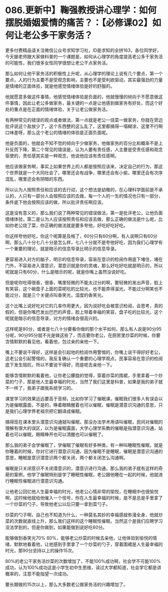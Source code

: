 # 086.更新中】鞠强教授讲心理学：如何摆脱婚姻爱情的痛苦？：【必修课02】如何让老公多干家务活？

更多付费精品请关注微信公众号求知学习社，ID是求知的全拼163，各位同学好，今天据老师跟大家做科普的一个课题是，如何从心理学的角度提高老公多干家务活的可能性，我们很多女性同学很想让老公干点家务活。

那么如何让他干家务活的积极性上升呢，从心理学的理论上说有几个要点，第一个要点，人的行为主要不是受观念影响，主要也不是受利欲驱动，其实最强劲的力量是情绪的正面体验，就是他感觉情绪体验是好的舒服的。

他就愿意多做这件事情，他感觉情绪体验是负面的，他就慢慢的倾向于不愿意做这件事情，因此让老公多做家务，最关键的一点是让他感到做家务有好处，而这个好处的重点是在正面的情绪体验，关于让老公做家务活。

有两种常见的错误的观点或者做法，第一点就是老公一烧菜一做家务，你就在旁边批评说这个盐放少了，这个东西整的这么乱了，这里都搞得一塌糊涂，这里不行啊 口味差呀，那么这个老公的情绪的体验是正面负面呢。

他是负面的，他就会不知不觉的倾向于少做家务，他做家务的百分比和概率不是上升反而下降，第二个常见的错误是，认为人要有责任感，人主要是受责任感和观念驱使的，责任感其实是一种观念，他说他应该有责任感啊。

他应该做家务啊，事实上如果世界上的人都是按照应该来，决定自己的行为，那这个世界就是一个大同社会了，哪里还会有战争，哪里还会有小偷，哪里还会有次序混乱，哪里还会有阴暗的东西。

所以认为人按照责任和应该的去行动，这个想法是幼稚的，在心理科学面前是不承认的，人只有一部分人会按照应该的去做，每一个人的一生的情况也只有一部分，条件底下他会按照应该的做，所以批评责任啊应该。

这是没有意义的，那么我们说了两种常见的错误做法，第一是批评老公，让他负面情绪体验，第二是认为人应该按照责任和应该去做，那么正确的做法是什么呢，比如你老公烧了菜，你正确的做法就是要多夸他，好吃好吃好吃。

你这样夸他好吃，你这个呢算是及格了，60分只有60分啊，有人说啊只有60分啊，那么八十分七八十分是怎么样，七八十分就不是夸他好吃，因为我们心理学有一个重要的理论，就是暗示的信息导录比明示的信息导录。

更容易进入对方的脑子，明示的信息导录，容易在意识的检阅作用底下堵住，堵在门外，不容易进入潜意识，潜意识就是你的灵魂，那么好吃好吃就是明示的，所以呢就是只有60分，什么是暗示的呢，就是你嘴上虽然没说好吃。

但是呢你吃得很香，很香，嘴里轻微的不能太过分的啊，要轻微的发出声音，脸上有笑容，这个碗盘子上面的菜呢吃的比较光，也不能弄得溜光，不能过分啊笑也不能过分，就是三个关键点叫香笑光，湿度的香笑光。

这个比嘴上说好吃对它的几率作用更大，因为说好吃会被意识检阅，会思考，真的假的，但是你嘴巴发出巴巴的声音，脸上带着幸福的笑容，盘子吃的比较光，这个呢就是暗示的信息导录，对方的情绪会很高兴的。

这样呢是80分，或者是七八十分要看你做的那个水平如何，那么有人说是90分95分呢，90分95分就不光是做这些了，而且要你老公，在厨房里炒菜的时候，你要含情默默的看见他，看着他，包过亲的亲他一下。

嘴上不要说干得好，这样是会引起他的检阅作用警惕的，你嘴上说干得好好老公，这老公会引起警惕的，我反复确认一个重要的心理学观点，民事容易在意识的检阅底下发生阻抗，所以不要说干得好，而是呢去亲他一下。

能够含情默默的看着他，让你老公朦胧的觉得，穿着炒菜的围裙，手里拿着一个炒菜的勺子，那是他人生最幸福的时光，当然了我们这里是科普，如果是我的弟子就不一样了，我弟子跟我系统学习的。

课堂学习的效果远远要高于音频，比如你学习了催眠课，催眠我们很多人有误会以为是催眠露面，不是的，睁着眼睛醒着也可以催眠，催眠是潜意识沟通的意思，只是我们心理学界老祖宗把它翻译成催眠。

搞得现在课本里头潜意识沟通就叫催眠，那没办法学术用语叫催眠，民间对催眠的理解有很大的误区，以为是催眠露面，大学心理学系教的催眠是指潜意识沟通，站着也可以催眠，眼睛睁开也可以清醒也可以催眠了。

那么我的弟子会学催眠了，学催眠了催眠有好多种类，有一种叫睡眠性催眠，就是你睡着的时候，你对它进行潜意识沟通，因为催眠不是睡眠，催眠是潜意识沟通的意思，睡眠是意识潜意识两个都关闭，两个都关闭怎么沟通啊。

催眠是只关闭意识不关闭潜意识的，潜意识进行沟通，那么我的弟子就有这样的奇葩的案例，他学了催眠特别是学了睡眠性催眠，老公跟他睡在一起的时候，他就进行睡眠性催眠进行潜意识沟通。

让他老公回忆他人生最幸福的时光，他老公心情非常的愉悦，在睡眠中也很愉悦啊，这时候他就给他催入一个信号，你在人生最幸福的时候，是不是总是手里拿了一个炒菜的勺子，导致他老公以后只要一拿到菜勺子。

炒菜的勺子啊，自己也不知道为什么，一种莫名其妙的幸福感就弥漫全身，他就炒菜的次数就直线上升，那么我们这样的这个睡眠性催眠，当然这个是我们应聘学习没法学到的，但是你做到，如果能做到说好吃60分。

能够做到香笑光70% 80%，能够老公炒菜的时候去亲他，让他体验到愉悦的情绪，默默地看着他，让他感到手里拿了一个炒菜的勺子，穿着围裙是人生最幸福的时光，那90分坚持以上的操作15次。

80%的老公干家务活炒菜的次数增加了，不能100%成功啊，社会学不可能100%成功，认为100%成功这是小学生初中生思维，读过大学都知道，社会学它都是讲概率的，注意不能指望一次成功。

要长期做的15次以上，那么大多数老公做家务活的兴趣增加了。